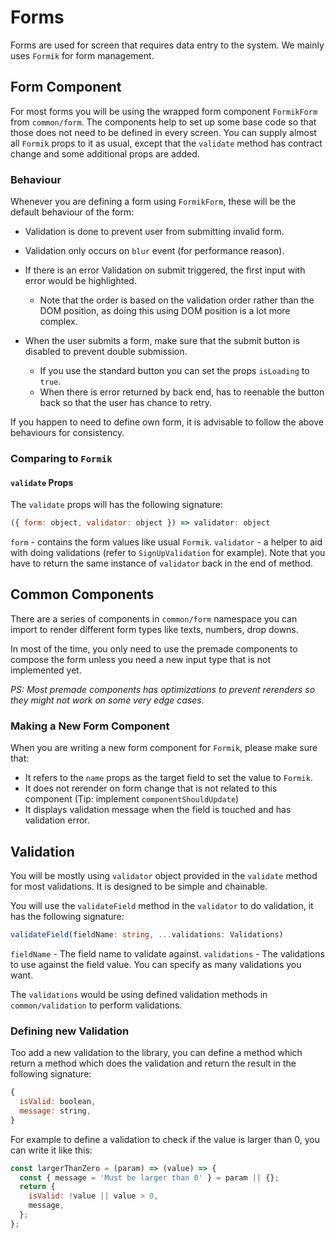 # Forms

Forms are used for screen that requires data entry to the system. We mainly uses `Formik` for form management.

## Form Component

For most forms you will be using the wrapped form component `FormikForm` from `common/form`. The components help to set up some base code so that those does not need to be defined in every screen. You can supply almost all `Formik` props to it as usual, except that the `validate` method has contract change and some additional props are added.

### Behaviour

Whenever you are defining a form using `FormikForm`, these will be the default behaviour of the form:

- Validation is done to prevent user from submitting invalid form.

- Validation only occurs on `blur` event (for performance reason).

- If there is an error Validation on submit triggered, the first input with error would be highlighted.
  - Note that the order is based on the validation order rather than the DOM position, as doing this using DOM position is a lot more complex.

- When the user submits a form, make sure that the submit button is disabled to prevent double submission.
  - If you use the standard button you can set the props `isLoading` to `true`.
  - When there is error returned by back end, has to reenable the button back so that the user has chance to retry.

If you happen to need to define own form, it is advisable to follow the above behaviours for consistency.

### Comparing to `Formik`

#### `validate` Props

The `validate` props will has the following signature:

```js
({ form: object, validator: object }) => validator: object
```

`form` - contains the form values like usual `Formik`.
`validator` - a helper to aid with doing validations (refer to `SignUpValidation` for example). Note that you have to return the same instance of `validator` back in the end of method.

## Common Components

There are a series of components in `common/form` namespace you can import to render different form types like texts, numbers, drop downs.

In most of the time, you only need to use the premade components to compose the form unless you need a new input type that is not implemented yet.

_PS: Most premade components has optimizations to prevent rerenders so they might not work on some very edge cases._

### Making a New Form Component

When you are writing a new form component for `Formik`, please make sure that:

- It refers to the `name` props as the target field to set the value to `Formik`.
- It does not rerender on form change that is not related to this component (Tip: implement `componentShouldUpdate`)
- It displays validation message when the field is touched and has validation error.

## Validation

You will be mostly using `validator` object provided in the `validate` method for most validations. It is designed to be simple and chainable.

You will use the `validateField` method in the `validator` to do validation, it has the following signature:

```ts
validateField(fieldName: string, ...validations: Validations)
```

`fieldName` - The field name to validate against.
`validations` - The validations to use against the field value. You can specify as many validations you want.

The `validations` would be using defined validation methods in `common/validation` to perform validations.

### Defining new Validation

Too add a new validation to the library, you can define a method which return a method which does the validation and return the result in the following signature:

```js
{
  isValid: boolean,
  message: string,
}
```

For example to define a validation to check if the value is larger than 0, you can write it like this:

```js
const largerThanZero = (param) => (value) => {
  const { message = 'Must be larger than 0' } = param || {};
  return {
    isValid: !value || value > 0,
    message,
  };
};
```
